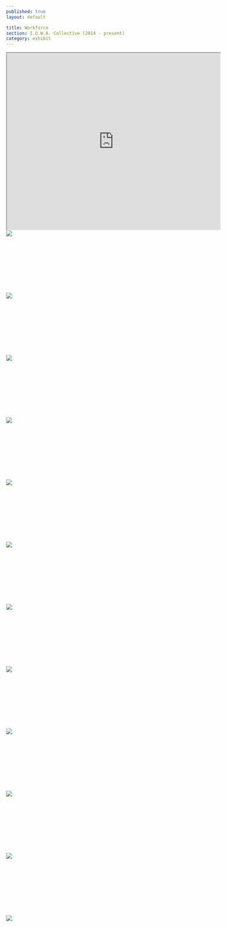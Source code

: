 ```yaml
---
published: true
layout: default

title: Workforce
section: I.O.W.A. Collective (2014 - present)
category: exhibit
---
```


<iframe src="https://docs.google.com/viewer?srcid=0Bydg1JXZmmwKfjFhVmlBVzItMzJYLTJyRUgyN1h1Zkc2SklaV0l5OWx1LXBybk1DVWY4RVE&pid=explorer&efh=false&a=v&chrome=false&embedded=true" width="580px" height="480px"></iframe>

<img src="https://i.imgur.com/qOL4XhKl.jpg">
<br><br>
<br><br>
<br><br>
<br><br>
<br><br>
<img src="https://i.imgur.com/Iim2d73l.jpg">
<br><br>
<br><br>
<br><br>
<br><br>
<br><br>
<img src="https://i.imgur.com/3bdiGS6l.jpg">
<br><br>
<br><br>
<br><br>
<br><br>
<br><br>
<img src="https://i.imgur.com/qWWDpoLl.jpg">
<br><br>
<br><br>
<br><br>
<br><br>
<br><br>
<img src="https://i.imgur.com/NMjOSG7l.jpg">
<br><br>
<br><br>
<br><br>
<br><br>
<br><br>
<img src="https://i.imgur.com/KsErIKXl.jpg">
<br><br>
<br><br>
<br><br>
<br><br>
<br><br>
<img src="https://i.imgur.com/O9IEwKNl.jpg">
<br><br>
<br><br>
<br><br>
<br><br>
<br><br>
<img src="https://i.imgur.com/jvJg65Fl.jpg">
<br><br>
<br><br>
<br><br>
<br><br>
<br><br>
<img src="https://i.imgur.com/YOzyMZsl.jpg">
<br><br>
<br><br>
<br><br>
<br><br>
<br><br>
<img src="https://i.imgur.com/ZRMBlwSl.jpg">
<br><br>
<br><br>
<br><br>
<br><br>
<br><br>
<img src="https://i.imgur.com/Ll6NMNRl.jpg">
<br><br>
<br><br>
<br><br>
<br><br>
<br><br>
<img src="https://i.imgur.com/SF9dBrPl.jpg">
<br><br>
<br><br>
<br><br>
<br><br>
<br><br>


